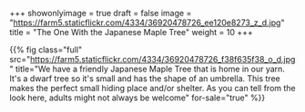 +++
showonlyimage = true
draft = false
image = "https://farm5.staticflickr.com/4334/36920478726_ee120e8273_z_d.jpg"
title = "The One With the Japanese Maple Tree"
weight = 10
+++

{{% fig class="full" src="https://farm5.staticflickr.com/4334/36920478726_f38f635f38_o_d.jpg" title="We have a friendly Japanese Maple Tree that is home in our yarn. It's a dwarf tree so it's small and has the shape of an umbrella. This tree makes the perfect small hiding place and/or shelter. As you can tell from the look here, adults might not always be welcome" for-sale="true" %}}
